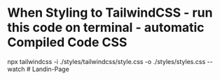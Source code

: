 # When Styling to TailwindCSS - run this code on terminal - automatic Compiled Code CSS
npx tailwindcss -i ./styles/tailwindcss/style.css -o ./styles/styles.css --watch # Landin-Page
